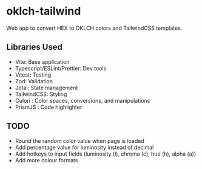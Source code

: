# oklch-tailwind
Web app to convert HEX to OKLCH colors and TailwindCSS templates.

## Libraries Used
- Vite: Base application
- Typescript/ESLint/Prettier: Dev tools
- Vitest: Testing
- Zod: Validation
- Jotai: State management
- TailwindCSS: Styling
- Culori : Color spaces, conversions, and manipulations
- PrismJS : Code highlighter

## TODO
- Round the random color value when page is loaded
- Add percentage value for luminosity instead of decimal
- Add hotkeys to input fields (luminosity (l), chroma (c), hue (h), alpha (a))
- Add more colour formats